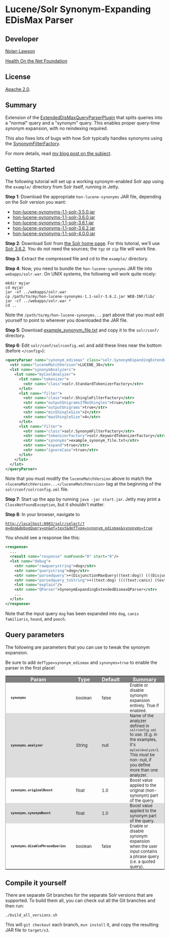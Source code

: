 Lucene/Solr Synonym-Expanding EDisMax Parser
=========================

Developer
-----------

[Nolan Lawson][7]

[Health On the Net Foundation][6]

License
-----------

[Apache 2.0][1].

Summary
-----------

Extension of the [ExtendedDisMaxQueryParserPlugin][3] that splits queries into a "normal" query and a "synonym" query. This enables proper query-time synonym expansion, with no reindexing required.

This also fixes lots of bugs with how Solr typically handles synonyms using the [SynonymFilterFactory][4].

For more details, read [my blog post on the subject][2].

Getting Started
----------------

The following tutorial will set up a working synonym-enabled Solr app using the ```example/``` directory from Solr itself, 
running in Jetty.

**Step 1**: Download the appropriate ```hon-lucene-synonyms``` JAR file, depending on the Solr version you want:

* [hon-lucene-synonyms-1.1-solr-3.5.0.jar][10]
* [hon-lucene-synonyms-1.1-solr-3.6.0.jar][11] 
* [hon-lucene-synonyms-1.1-solr-3.6.1.jar][12]
* [hon-lucene-synonyms-1.1-solr-3.6.2.jar][13]
* [hon-lucene-synonyms-1.1-solr-4.0.0.jar][14]

**Step 2**: Download Solr from [the Solr home page][8].  For this tutorial, we'll use [Solr 3.6.2][9].  You do not need
the sources; the ```tgz``` or ```zip``` file will work fine.

**Step 3**: Extract the compressed file and cd to the ```example/``` directory.

**Step 4**: Now, you need to bundle the ```hon-lucene-synonyms``` JAR file into ```webapps/solr.war```.
On UNIX systems, the following will work quite nicely:

```
mkdir myjar
cd myjar
jar -xf ../webapps/solr.war 
cp /path/to/my/hon-lucene-synonyms-1.1-solr-3.6.2.jar WEB-INF/lib/
jar -cf ../webapps/solr.war *
cd ..
```

Note the ```/path/to/my/hon-lucene-synonyms...``` part above that you must edit yourself to point to wherever you downloaded
the JAR file.

**Step 5**: Download [example_synonym_file.txt][5] and copy it to the ```solr/conf/``` directory.

**Step 6**: Edit ```solr/conf/solrconfig.xml``` and add these lines near the bottom (before ```</config>```):

```xml
<queryParser name="synonym_edismax" class="solr.SynonymExpandingExtendedDismaxQParserPlugin">
  <str name="luceneMatchVersion">LUCENE_36</str>
  <lst name="synonymAnalyzers">
    <lst name="myCoolAnalyzer">
      <lst name="tokenizer">
        <str name="class">solr.StandardTokenizerFactory</str>
      </lst>
      <lst name="filter">
        <str name="class">solr.ShingleFilterFactory</str>
        <str name="outputUnigramsIfNoShingles">true</str>
        <str name="outputUnigrams">true</str>
        <str name="minShingleSize">2</str>
        <str name="maxShingleSize">4</str>
      </lst>
      <lst name="filter">
        <str name="class">solr.SynonymFilterFactory</str>
        <str name="tokenizerFactory">solr.KeywordTokenizerFactory</str>
        <str name="synonyms">example_synonym_file.txt</str>
        <str name="expand">true</str>
        <str name="ignoreCase">true</str>
      </lst>
    </lst>
  </lst>
</queryParser>
```

Note that you must modify the ```luceneMatchVersion``` above to match the 
```<luceneMatchVersion>...</luceneMatchVersion>``` tag at the beginning of the ```solr/conf/solrconfig.xml``` file.

**Step 7**: Start up the app by running ```java -jar start.jar```.  Jetty may print a ```ClassNotFoundException```, but
it shouldn't matter.

**Step 8**: In your browser, navigate to 

[```http://localhost:8983/solr/select/?q=dog&debugQuery=on&qf=text&defType=synonym_edismax&synonyms=true```](http://localhost:8983/solr/select/?q=dog&debugQuery=on&qf=text&defType=synonym_edismax&synonyms=true)

You should see a response like this:

```xml
<response>
  ...
  <result name="response" numFound="0" start="0"/>
  <lst name="debug">
    <str name="rawquerystring">dog</str>
    <str name="querystring">dog</str>
    <str name="parsedquery">+(DisjunctionMaxQuery((text:dog)) (((DisjunctionMaxQuery((text:canis)) DisjunctionMaxQuery((text:familiaris)))~2) DisjunctionMaxQuery((text:hound)) DisjunctionMaxQuery((text:pooch))))</str>
    <str name="parsedquery_toString">+((text:dog) ((((text:canis) (text:familiaris))~2) (text:hound) (text:pooch)))</str>
    <lst name="explain"/>
    <str name="QParser">SynonymExpandingExtendedDismaxQParser</str>
    ...
  </lst>
</response>
```

Note that the input query ```dog``` has been expanded into ```dog```, ```canis familiaris```, ```hound```, and ```pooch```.

Query parameters
------------

The following are parameters that you can use to tweak the synonym expansion.

Be sure to add ```defType=synonym_edismax``` and ```synonyms=true``` to enable the parser in the first place!

<table border="0" style="border-width:1px;border-color:#999999;border-collapse:collapse;border-style:solid;">
<tr style="background:gray;color:white;">
<td style="padding:0 1em;" align="center"><strong>Param</strong></td>
<td style="padding:0 1em;" align="center"><strong>Type</strong></td>
<td style="padding:0 1em;" align="center"><strong>Default</strong></td>
<td style="padding:0 1em;" align="center"><strong>Summary</strong></td>
</tr>
<tr>
<td style="padding:0 1em;"><strong><font face="monospace" size="-1">synonyms</font></strong></td>
<td style="padding:0 1em;"><font size="-1">boolean</font></td>
<td style="padding:0 1em;"><font size="-1">false</font></td>
<td style="padding:0 1em;"><font size="-1">Enable or disable synonym expansion entirely. True if enabled.</font></td>
</tr>
<tr style="background:#DDDDDD;">
<td style="padding:0 1em;"><strong><font face="monospace" size="-1">synonyms.analyzer</font></strong></td>
<td style="padding:0 1em;"><font size="-1">String</font></td>
<td style="padding:0 1em;"><font size="-1">null</font></td>
<td style="padding:0 1em;"><font size="-1">Name of the analyzer defined in <font face="monospace">solrconfig.xml</font> to use. (E.g. in the examples, it's <font face="monospace">myCoolAnalyzer</font>). This <em>must</em> be non-null, if you define more than one analyzer.</font></td>
</tr>
<tr>
<td style="padding:0 1em;"><strong><font face="monospace" size="-1">synonyms.originalBoost</font></strong></td>
<td style="padding:0 1em;"><font size="-1">float</font></td>
<td style="padding:0 1em;"><font size="-1">1.0</font></td>
<td style="padding:0 1em;"><font size="-1">Boost value applied to the original (non-synonym) part of the query.</font></td>
</tr>
<tr style="background:#DDDDDD;">
<td style="padding:0 1em;"><strong><font face="monospace" size="-1">synonyms.synonymBoost</font></strong></td>
<td style="padding:0 1em;"><font size="-1">float</font></td>
<td style="padding:0 1em;"><font size="-1">1.0</font></td>
<td style="padding:0 1em;"><font size="-1">Boost value applied to the synonym part of the query.</font></td>
</tr>
<tr>
<td style="padding:0 1em;"><strong><font face="monospace" size="-1">synonyms.disablePhraseQueries</font></strong></td>
<td style="padding:0 1em;"><font size="-1">boolean</font></td>
<td style="padding:0 1em;"><font size="-1">false</font></td>
<td style="padding:0 1em;"><font size="-1">Enable or disable synonym expansion when the user input contains a phrase query (i.e. a quoted query).</font></td>
</tr>
</table>



Compile it yourself
----------

There are separate Git branches for the separate Solr versions that are supported.  To build them all, you can check out 
all the Git branches and then run:

```
./build_all_versions.sh
```

This will ```git checkout``` each branch, ```mvn install``` it, and copy the resulting JAR file to ```target/s3```.


[1]: http://www.apache.org/licenses/LICENSE-2.0.html
[2]: http://nolanlawson.com/2012/10/31/better-synonym-handling-in-solr
[3]: http://wiki.apache.org/solr/ExtendedDisMax
[4]: http://wiki.apache.org/solr/AnalyzersTokenizersTokenFilters#solr.SynonymFilterFactory
[5]: http://raw.github.com/healthonnet/hon-lucene-synonyms/master/examples/example_synonym_file.txt
[6]: http://www.hon.ch
[7]: http://nolanlawson.com
[8]: http://lucene.apache.org/solr/
[9]: http://www.apache.org/dyn/closer.cgi/lucene/solr/3.6.2
[10]: http://nolanlawson.s3.amazonaws.com/dist/org.healthonnet.lucene.synonyms/release/1.1-solr-3.5.0/hon-lucene-synonyms-1.1-solr-3.5.0.jar
[11]: http://nolanlawson.s3.amazonaws.com/dist/org.healthonnet.lucene.synonyms/release/1.1-solr-3.6.0/hon-lucene-synonyms-1.1-solr-3.6.0.jar
[12]: http://nolanlawson.s3.amazonaws.com/dist/org.healthonnet.lucene.synonyms/release/1.1-solr-3.6.1/hon-lucene-synonyms-1.1-solr-3.6.1.jar
[13]: http://nolanlawson.s3.amazonaws.com/dist/org.healthonnet.lucene.synonyms/release/1.1-solr-3.6.2/hon-lucene-synonyms-1.1-solr-3.6.2.jar
[14]: http://nolanlawson.s3.amazonaws.com/dist/org.healthonnet.lucene.synonyms/release/1.1-solr-4.0.0/hon-lucene-synonyms-1.1-solr-4.0.0.jar

